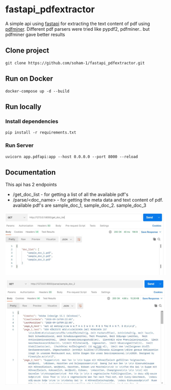 # fastapi_pdfextractor
A simple api using [fastapi](https://pypi.org/project/fastapi/) for extracting the text content of pdf using [pdfminer](https://pypi.org/project/pdfminer/). 
Different pdf parsers were tried like pypdf2, pdfminer.. but pdfminer gave better results

## Clone project
```
git clone https://github.com/soham-1/fastapi_pdfextractor.git
```

## Run on Docker
```
docker-compose up -d --build
```
## Run locally
### Install dependencies
```
pip install -r requirements.txt
```

### Run Server
```
uvicorn app.pdfapi:app --host 0.0.0.0 --port 8000 --reload
```
## Documentation
This api has 2 endpoints
* /get_doc_list - for getting a list of all the available pdf's
* /parse/<doc_name> - for getting the meta data and text content of pdf. available pdf's are sample_doc_1, sample_doc_2. sample_doc_3

![get_doc_list](/screenshots/get_doc_list.JPG)

![parse doc](/screenshots/parse_doc_2.JPG)
